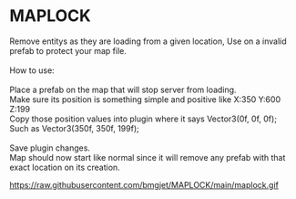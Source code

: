 # MAPLOCK
Remove entitys as they are loading from a given location, Use on a invalid prefab to protect your map file.<br><br>
How to use:<br><br>Place a prefab on the map that will stop server from loading.<br>
Make sure its position is something simple and positive like X:350 Y:600 Z:199<br>
Copy those position values into plugin  where it says Vector3(0f, 0f, 0f);<br>
Such as Vector3(350f, 350f, 199f);<br><br>
Save plugin changes.<br> Map should now start like normal since it will remove any prefab with that exact location on its creation.

https://raw.githubusercontent.com/bmgjet/MAPLOCK/main/maplock.gif
